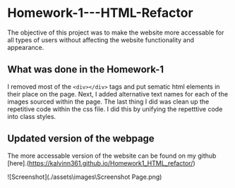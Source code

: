 # Homework-1---HTML-Refactor
The objective of this project was to make the website more accessable for all types of users without affecting the website functionality and appearance.

## What was done in the Homework-1
I removed most of the ``<div></div>`` tags and put sematic html elements in their place on the page.
Next, I added alternative text names for each of the images sourced within the page. 
The last thing I did was clean up the repetitive code within the css file. I did this by unifying the repetttive code into class styles. 

## Updated version of the webpage
The more accessable version of the website can be found on my github [here].(https://kalvinn361.github.io/Homework1_HTML_refactor/)

![Screenshot](./assets\images\Screenshot Page.png)
